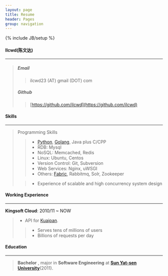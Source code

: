 ```yaml
---
layout: page
title: Resume 
header: Pages
group: navigation
---
```

{% include JB/setup %}


#### Ilcwd(陈文达) ####
- - -

>##### Email #####
>>ilcwd23 (AT) gmail (DOT) com
>
>##### Github #####
>>[https://github.com/ilcwd](https://github.com/ilcwd)


#### Skills ####
- - -

>Programming Skills
>>* [Python](http://www.python.org/), [Golang](http://golang.org/), Java plus C/CPP
>>* RDB: Mysql
>>* NoSQL: Memcached, Redis
>>* Linux: Ubuntu, Centos
>>* Version Control: Git, Subversion
>>* Web Services: Nginx, uWSGI
>>* Others: [Fabric](http://fabfile.org), Rabbitmq, Solr, Zookeeper
>
>>* Experience of scalable and high concurrency system design


#### Working Experience ####
- - -

__Kingsoft Cloud__: 2010/11 ~ NOW

>* API for [Kuaipan](http://www.kuaipan.cn).
>>* Serves tens of millions of users
>>* Billions of requests per day


#### Education ####
- - -
>__Bachelor__ , major in __Software Engineering__ at __[Sun Yat-sen University](http://www.sysu.edu.cn)__(2011).
